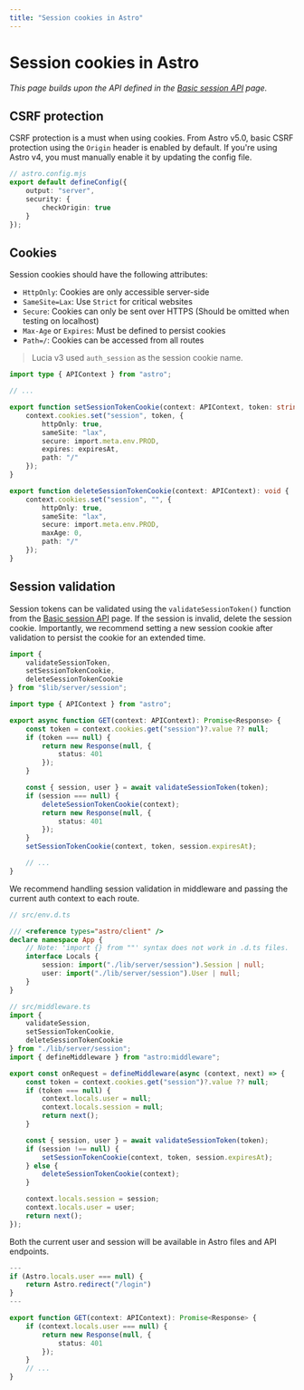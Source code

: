 ```yaml
---
title: "Session cookies in Astro"
---
```


# Session cookies in Astro

_This page builds upon the API defined in the [Basic session API](/sessions/basic-api) page._

## CSRF protection

CSRF protection is a must when using cookies. From Astro v5.0, basic CSRF protection using the `Origin` header is enabled by default. If you're using Astro v4, you must manually enable it by updating the config file.

```ts
// astro.config.mjs
export default defineConfig({
	output: "server",
	security: {
		checkOrigin: true
	}
});
```

## Cookies

Session cookies should have the following attributes:

- `HttpOnly`: Cookies are only accessible server-side
- `SameSite=Lax`: Use `Strict` for critical websites
- `Secure`: Cookies can only be sent over HTTPS (Should be omitted when testing on localhost)
- `Max-Age` or `Expires`: Must be defined to persist cookies
- `Path=/`: Cookies can be accessed from all routes

> Lucia v3 used `auth_session` as the session cookie name.

```ts
import type { APIContext } from "astro";

// ...

export function setSessionTokenCookie(context: APIContext, token: string, expiresAt: Date): void {
	context.cookies.set("session", token, {
		httpOnly: true,
		sameSite: "lax",
		secure: import.meta.env.PROD,
		expires: expiresAt,
		path: "/"
	});
}

export function deleteSessionTokenCookie(context: APIContext): void {
	context.cookies.set("session", "", {
		httpOnly: true,
		sameSite: "lax",
		secure: import.meta.env.PROD,
		maxAge: 0,
		path: "/"
	});
}
```

## Session validation

Session tokens can be validated using the `validateSessionToken()` function from the [Basic session API](/sessions/basic-api/) page. If the session is invalid, delete the session cookie. Importantly, we recommend setting a new session cookie after validation to persist the cookie for an extended time.

```ts
import {
	validateSessionToken,
	setSessionTokenCookie,
	deleteSessionTokenCookie
} from "$lib/server/session";

import type { APIContext } from "astro";

export async function GET(context: APIContext): Promise<Response> {
	const token = context.cookies.get("session")?.value ?? null;
	if (token === null) {
		return new Response(null, {
			status: 401
		});
	}

	const { session, user } = await validateSessionToken(token);
	if (session === null) {
		deleteSessionTokenCookie(context);
		return new Response(null, {
			status: 401
		});
	}
	setSessionTokenCookie(context, token, session.expiresAt);

	// ...
}
```

We recommend handling session validation in middleware and passing the current auth context to each route.

```ts
// src/env.d.ts

/// <reference types="astro/client" />
declare namespace App {
	// Note: 'import {} from ""' syntax does not work in .d.ts files.
	interface Locals {
		session: import("./lib/server/session").Session | null;
		user: import("./lib/server/session").User | null;
	}
}
```

```ts
// src/middleware.ts
import {
	validateSession,
	setSessionTokenCookie,
	deleteSessionTokenCookie
} from "./lib/server/session";
import { defineMiddleware } from "astro:middleware";

export const onRequest = defineMiddleware(async (context, next) => {
	const token = context.cookies.get("session")?.value ?? null;
	if (token === null) {
		context.locals.user = null;
		context.locals.session = null;
		return next();
	}

	const { session, user } = await validateSessionToken(token);
	if (session !== null) {
		setSessionTokenCookie(context, token, session.expiresAt);
	} else {
		deleteSessionTokenCookie(context);
	}

	context.locals.session = session;
	context.locals.user = user;
	return next();
});
```

Both the current user and session will be available in Astro files and API endpoints.

```ts
---
if (Astro.locals.user === null) {
    return Astro.redirect("/login")
}
---
```

```ts
export function GET(context: APIContext): Promise<Response> {
	if (context.locals.user === null) {
		return new Response(null, {
			status: 401
		});
	}
	// ...
}
```